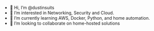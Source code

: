 - 👋 Hi, I’m @dustinsuits
- 👀 I’m interested in Networking, Security and Cloud. 
- 🌱 I’m currently learning AWS, Docker, Python, and home automation. 
- 💞️ I’m looking to collaborate on home-hosted solutions

<!---
dustinsuits/dustinsuits is a ✨ special ✨ repository because its `README.md` (this file) appears on your GitHub profile.
You can click the Preview link to take a look at your changes.
--->

